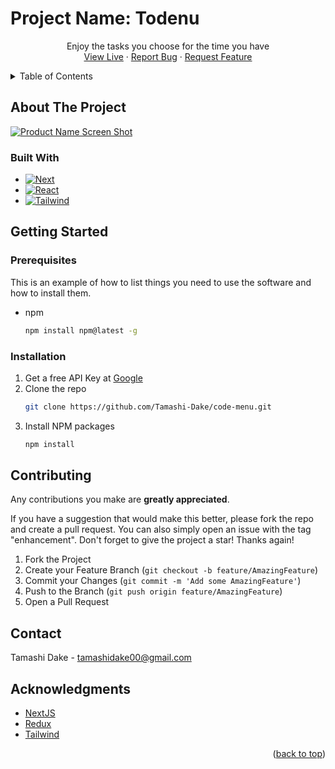 <a name="readme-top"></a>

<!-- [![Contributors][contributors-shield]][contributors-url]
[![Forks][forks-shield]][forks-url]
[![Stargazers][stars-shield]][stars-url] -->
<!-- [![Issues][issues-shield]][issues-url] -->
<!-- [![MIT License][license-shield]][license-url] -->
<!-- [![LinkedIn][linkedin-shield]][linkedin-url] -->

# Project Name: Todenu

  <p align="center">
    Enjoy the tasks you choose for the time you have
    <br />
    <a href="https://code-menu.vercel.app/">View Live</a>
    ·
    <a href="https://github.com/Tamashi-Dake/code-menu/issues">Report Bug</a>
    ·
    <a href="https://github.com/Tamashi-Dake/code-menu/issues">Request Feature</a>
  </p>
</div>

<!-- TABLE OF CONTENTS -->
<details>
  <summary>Table of Contents</summary>
  <ol>
    <li>
      <a href="#about-the-project">About The Project</a>
      <ul>
        <li><a href="#built-with">Built With</a></li>
      </ul>
    </li>
    <li>
      <!-- <a href="#getting-started">Getting Started</a> -->
      <ul>
        <li><a href="#prerequisites">Prerequisites</a></li>
        <li><a href="#installation">Installation</a></li>
      </ul>
    </li>
    <!-- <li><a href="#usage">Usage</a></li> -->
    <!-- <li><a href="#roadmap">Roadmap</a></li> -->
    <li><a href="#contributing">Contributing</a></li>
    <!-- <li><a href="#license">License</a></li> -->
    <li><a href="#contact">Contact</a></li>
    <li><a href="#acknowledgments">Acknowledgments</a></li>
  </ol>
</details>

<!-- ABOUT THE PROJECT -->

## About The Project

[![Product Name Screen Shot][product-screenshot]](https://i.imgur.com/Zv4tZfY.png)

<!-- <p align="right">(<a href="#readme-top">back to top</a>)</p> -->

### Built With

- [![Next][Next.js]][Next-url]
- [![React][React.js]][React-url]
- [![Tailwind][Tailwindcss.com]][Tailwindcss-url]

<!-- <p align="right">(<a href="#readme-top">back to top</a>)</p> -->

<!-- GETTING STARTED -->

## Getting Started

### Prerequisites

This is an example of how to list things you need to use the software and how to install them.

- npm
  ```sh
  npm install npm@latest -g
  ```

### Installation

1. Get a free API Key at [Google](https://developers.google.com/identity/protocols/oauth2)
2. Clone the repo
   ```sh
   git clone https://github.com/Tamashi-Dake/code-menu.git
   ```
3. Install NPM packages
   ```sh
   npm install
   ```
   <!-- 4. Enter your API in `config.js`
      ```js
      const API_KEY = "ENTER YOUR API";
      ``` -->

<!-- <p align="right">(<a href="#readme-top">back to top</a>)</p> -->

<!-- USAGE EXAMPLES -->

<!-- ## Usage

Use this space to show useful examples of how a project can be used. Additional screenshots, code examples and demos work well in this space. You may also link to more resources.

_For more examples, please refer to the [Documentation](https://example.com)_ -->

<!-- <p align="right">(<a href="#readme-top">back to top</a>)</p> -->

<!-- ROADMAP -->

<!-- ## Roadmap

- [ ] Feature 1
- [ ] Feature 2
- [ ] Feature 3
  - [ ] Nested Feature

See the [open issues](https://github.com/Tamashi-Dake/code-menu/issues) for a full list of proposed features (and known issues). -->

<!-- <p align="right">(<a href="#readme-top">back to top</a>)</p> -->

<!-- CONTRIBUTING -->

## Contributing

Any contributions you make are **greatly appreciated**.

If you have a suggestion that would make this better, please fork the repo and create a pull request. You can also simply open an issue with the tag "enhancement".
Don't forget to give the project a star! Thanks again!

1. Fork the Project
2. Create your Feature Branch (`git checkout -b feature/AmazingFeature`)
3. Commit your Changes (`git commit -m 'Add some AmazingFeature'`)
4. Push to the Branch (`git push origin feature/AmazingFeature`)
5. Open a Pull Request

<!-- <p align="right">(<a href="#readme-top">back to top</a>)</p> -->

<!-- LICENSE -->

<!-- ## License

Distributed under the MIT License. See `LICENSE.txt` for more information. -->

<!-- <p align="right">(<a href="#readme-top">back to top</a>)</p> -->

<!-- CONTACT -->

## Contact

Tamashi Dake - tamashidake00@gmail.com

<!-- Project Link: [https://github.com/Tamashi-Dake/code-menu](https://github.com/Tamashi-Dake/code-menu) -->

<!-- <p align="right">(<a href="#readme-top">back to top</a>)</p> -->

<!-- ACKNOWLEDGMENTS -->

## Acknowledgments

- [NextJS](https://nextjs.org/)
- [Redux](https://redux.js.org/)
- [Tailwind](https://tailwindcss.com/)

<p align="right">(<a href="#readme-top">back to top</a>)</p>

<!-- MARKDOWN LINKS & IMAGES -->
<!-- https://www.markdownguide.org/basic-syntax/#reference-style-links -->

[contributors-shield]: https://img.shields.io/github/contributors/Tamashi-Dake/code-menu.svg?style=for-the-badge
[contributors-url]: https://github.com/Tamashi-Dake/code-menu/graphs/contributors
[forks-shield]: https://img.shields.io/github/forks/Tamashi-Dake/code-menu.svg?style=for-the-badge
[forks-url]: https://github.com/Tamashi-Dake/code-menu/network/members
[stars-shield]: https://img.shields.io/github/stars/Tamashi-Dake/code-menu.svg?style=for-the-badge
[stars-url]: https://github.com/Tamashi-Dake/code-menu/stargazers
[issues-shield]: https://img.shields.io/github/issues/Tamashi-Dake/code-menu.svg?style=for-the-badge
[issues-url]: https://github.com/Tamashi-Dake/code-menu/issues
[license-shield]: https://img.shields.io/github/license/Tamashi-Dake/code-menu.svg?style=for-the-badge
[license-url]: https://github.com/Tamashi-Dake/code-menu/blob/master/LICENSE.txt
[linkedin-shield]: https://img.shields.io/badge/-LinkedIn-black.svg?style=for-the-badge&logo=linkedin&colorB=555
[linkedin-url]: https://linkedin.com/in/tamashi-dake-abc123
[product-screenshot]: https://i.imgur.com/Zv4tZfY.png
[Next.js]: https://img.shields.io/badge/next.js-000000?style=for-the-badge&logo=nextdotjs&logoColor=white
[Next-url]: https://nextjs.org/
[React.js]: https://img.shields.io/badge/React-20232A?style=for-the-badge&logo=react&logoColor=61DAFB
[React-url]: https://reactjs.org/
[Tailwindcss.com]: https://img.shields.io/badge/tailwindcss-0F172A?&logo=tailwindcss
[Tailwindcss-url]: https://tailwindcss.com/
